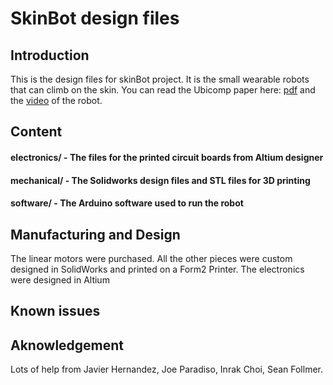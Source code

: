 # SkinBot design files

## Introduction 
This is the design files for skinBot project. It is the small wearable robots that can climb on the skin. 
You can read the Ubicomp paper here: [pdf](https://pages.github.com/) and the [video](https://www.youtube.com/watch?v=A1NS6LeXgis&t=1s) of the robot. 

## Content
#### electronics/ - The files for the printed circuit boards from Altium designer
#### mechanical/  - The Solidworks design files and STL files for 3D printing
#### software/    - The Arduino software used to run the robot 

## Manufacturing and Design 
The linear motors were purchased. All the other pieces were custom designed in SolidWorks and printed on a Form2 Printer. The electronics were designed in Altium 

## Known issues 

## Aknowledgement
Lots of help from Javier Hernandez, Joe Paradiso, Inrak Choi, Sean Follmer. 
